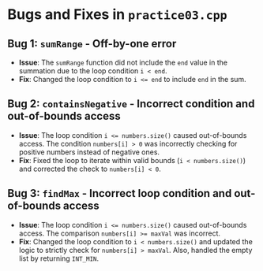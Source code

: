 # Bugs and Fixes in `practice03.cpp`

## Bug 1: `sumRange` - Off-by-one error
- **Issue**: The `sumRange` function did not include the `end` value in the summation due to the loop condition `i < end`.
- **Fix**: Changed the loop condition to `i <= end` to include `end` in the sum.

## Bug 2: `containsNegative` - Incorrect condition and out-of-bounds access
- **Issue**: The loop condition `i <= numbers.size()` caused out-of-bounds access. The condition `numbers[i] > 0` was incorrectly checking for positive numbers instead of negative ones.
- **Fix**: Fixed the loop to iterate within valid bounds (`i < numbers.size()`) and corrected the check to `numbers[i] < 0`.

## Bug 3: `findMax` - Incorrect loop condition and out-of-bounds access
- **Issue**: The loop condition `i <= numbers.size()` caused out-of-bounds access. The comparison `numbers[i] >= maxVal` was incorrect.
- **Fix**: Changed the loop condition to `i < numbers.size()` and updated the logic to strictly check for `numbers[i] > maxVal`. Also, handled the empty list by returning `INT_MIN`.
